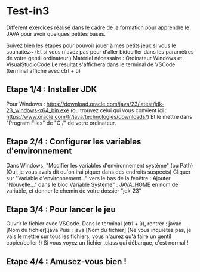 # Test-in3
Different exercices réalisé dans le cadre de la formation pour apprendre le JAVA pour avoir quelques petites bases.

Suivez bien les étapes pour pouvoir jouer à mes petits jeux si vous le souhaitez~ (Et si vous n'avez pas peur d'aller bidouiller dans les paramètres de votre gentil ordinateur.)
Matériel nécessaire : Ordinateur Windows et VisualStudioCode
Le résultat s'affichera dans le terminal de VSCode (terminal affiché avec ctrl + ù)

## Etape 1/4 : Installer JDK
Pour Windows : https://download.oracle.com/java/23/latest/jdk-23_windows-x64_bin.exe
(ou trouvez celui qui vous convient ici : https://www.oracle.com/fr/java/technologies/downloads/)
Et le mettre dans "Program Files" de "C:/" de votre ordinateur.

## Etape 2/4 : Configurer les variables d'environnement
Dans Windows, "Modifier les variables d'environnement système" (ou Path)
(Oui, je vous avais dit qu'on irai piquer dans des endroits suspects)
Cliquer sur "Variable d'environnement..." vers le bas de la fenêtre :
  Ajouter "Nouvelle..." dans le bloc Variable Système" : JAVA_HOME en nom de variable, et donner le chemin de votre dossier "jdk-23"

## Etape 3/4 : Pour lancer le jeu
Ouvrir le fichier avec VSCode.
Dans le terminal (ctrl + ù), rentrer :
  javac [Nom du fichier].java
Puis :
  java [Nom du fichier]
(Ne vous inquiétez pas, je vais le mettre sur tous les fichiers, vous n'aurez qu'à faire un gentil copier/coller !)
Si vous voyez un fichier .class qui débarque, c'est normal !

## Etape 4/4 : Amusez-vous bien !
